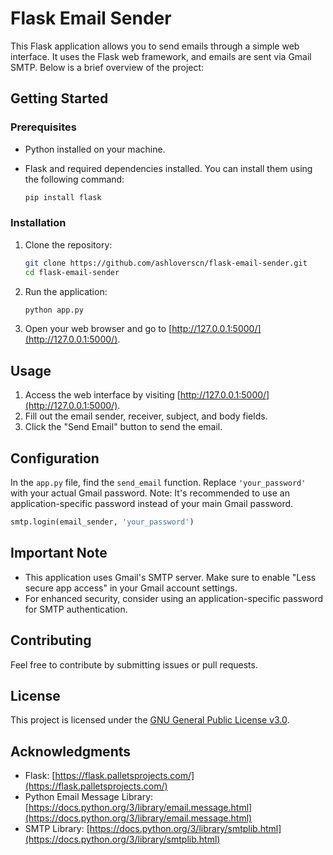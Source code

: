 # Flask Email Sender

This Flask application allows you to send emails through a simple web interface. It uses the Flask web framework, and emails are sent via Gmail SMTP. Below is a brief overview of the project:

## Getting Started

### Prerequisites

- Python installed on your machine.
- Flask and required dependencies installed. You can install them using the following command:

    ```bash
    pip install flask
    ```

### Installation

1. Clone the repository:

    ```bash
    git clone https://github.com/ashloverscn/flask-email-sender.git
    cd flask-email-sender
    ```

2. Run the application:

    ```bash
    python app.py
    ```

3. Open your web browser and go to [http://127.0.0.1:5000/](http://127.0.0.1:5000/).

## Usage

1. Access the web interface by visiting [http://127.0.0.1:5000/](http://127.0.0.1:5000/).
2. Fill out the email sender, receiver, subject, and body fields.
3. Click the "Send Email" button to send the email.

## Configuration

In the `app.py` file, find the `send_email` function. Replace `'your_password'` with your actual Gmail password. Note: It's recommended to use an application-specific password instead of your main Gmail password.

```python
smtp.login(email_sender, 'your_password')
```

## Important Note

- This application uses Gmail's SMTP server. Make sure to enable "Less secure app access" in your Gmail account settings.
- For enhanced security, consider using an application-specific password for SMTP authentication.

## Contributing

Feel free to contribute by submitting issues or pull requests.

## License

This project is licensed under the [GNU General Public License v3.0](LICENSE).

## Acknowledgments

- Flask: [https://flask.palletsprojects.com/](https://flask.palletsprojects.com/)
- Python Email Message Library: [https://docs.python.org/3/library/email.message.html](https://docs.python.org/3/library/email.message.html)
- SMTP Library: [https://docs.python.org/3/library/smtplib.html](https://docs.python.org/3/library/smtplib.html)
